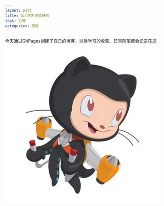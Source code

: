 ```yaml
---
layout: post
title: Git博客正式开启
tags: 心情
categories: 随笔
---
```


今天通过GitPages创建了自己的博客，以后学习的收获、日常随笔都会记录在这

![GitHub](/images/github.jpg)